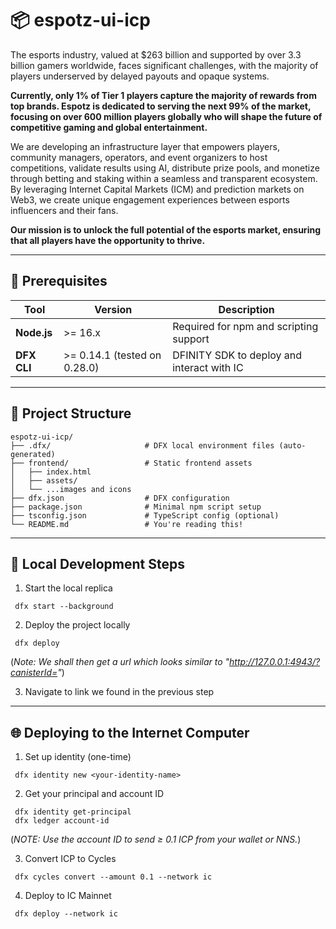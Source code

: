 # 📦 espotz-ui-icp

The esports industry, valued at $263 billion and supported by over 3.3 billion gamers worldwide, faces significant challenges, with the majority of players underserved by delayed payouts and opaque systems.

**Currently, only 1% of Tier 1 players capture the majority of rewards from top brands. Espotz is dedicated to serving the next 99% of the market, focusing on over 600 million players globally who will shape the future of competitive gaming and global entertainment.**

We are developing an infrastructure layer that empowers players, community managers, operators, and event organizers to host competitions, validate results using AI, distribute prize pools, and monetize through betting and staking within a seamless and transparent ecosystem. By leveraging Internet Capital Markets (ICM) and prediction markets on Web3, we create unique engagement experiences between esports influencers and their fans. 

**Our mission is to unlock the full potential of the esports market, ensuring that all players have the opportunity to thrive.**


---


## 🧰 Prerequisites


| Tool        | Version                      | Description                                |
| ----------- | ---------------------------- | ------------------------------------------ |
| **Node.js** | >= 16.x                      | Required for npm and scripting support     |
| **DFX CLI** | >= 0.14.1 (tested on 0.28.0) | DFINITY SDK to deploy and interact with IC |

---

## 📁 Project Structure

```
espotz-ui-icp/
├── .dfx/                     # DFX local environment files (auto-generated)
├── frontend/                 # Static frontend assets
│   ├── index.html
│   ├── assets/
│   └── ...images and icons
├── dfx.json                  # DFX configuration
├── package.json              # Minimal npm script setup
├── tsconfig.json             # TypeScript config (optional)
└── README.md                 # You're reading this!
```
---

## 🚀 Local Development Steps

1. Start the local replica
```
 dfx start --background
```
2. Deploy the project locally
```
 dfx deploy
```
(*Note: We shall then get a url which looks similar to "http://127.0.0.1:4943/?canisterId=<your-canister-id>"*)

3. Navigate to link we found in the previous step


---

## 🌐 Deploying to the Internet Computer

1. Set up identity (one-time)
```
 dfx identity new <your-identity-name>
```

2. Get your principal and account ID
```
 dfx identity get-principal 
 dfx ledger account-id
```
(*NOTE: Use the account ID to send ≥ 0.1 ICP from your wallet or NNS.*)

3. Convert ICP to Cycles
```
 dfx cycles convert --amount 0.1 --network ic
```
4. Deploy to IC Mainnet
```
 dfx deploy --network ic
```

